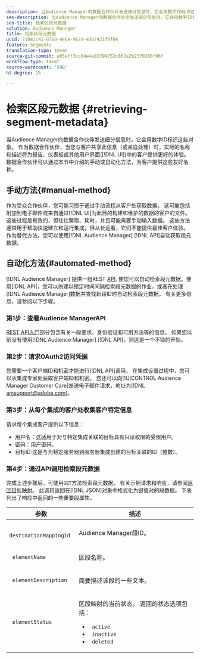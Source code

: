 ```yaml
---
description: 当Audience Manager向数据合作伙伴发送细分信息时，它会用数字ID标识这些对象。 作为数据合作伙伴，当您与客户共享此信息（或亲自处理）时，实际的名称和描述将为报告、仪表板或其他用户界面(UI)中的客户提供更好的体验。 数据合作伙伴可以通过本节中介绍的手动或自动化方法，为客户提供这些友好名称。
seo-description: 当Audience Manager向数据合作伙伴发送细分信息时，它会用数字ID标识这些对象。 作为数据合作伙伴，当您与客户共享此信息（或亲自处理）时，实际的名称和描述将为报告、仪表板或其他用户界面(UI)中的客户提供更好的体验。 数据合作伙伴可以通过本节中介绍的手动或自动化方法，为客户提供这些友好名称。
seo-title: 检索区段元数据
solution: Audience Manager
title: 检索区段元数据
uuid: 719e2c41-8788-4e8a-967a-e367421f9f84
feature: Segments
translation-type: tm+mt
source-git-commit: e05eff3cc04e4a82399752c862e2b2370286f96f
workflow-type: tm+mt
source-wordcount: '598'
ht-degree: 1%

---
```



# 检索区段元数据 {#retrieving-segment-metadata}

当Audience Manager向数据合作伙伴发送细分信息时，它会用数字ID标识这些对象。 作为数据合作伙伴，当您与客户共享此信息（或亲自处理）时，实际的名称和描述将为报告、仪表板或其他用户界面([!DNL UI])中的客户提供更好的体验。 数据合作伙伴可以通过本节中介绍的手动或自动化方法，为客户提供这些友好名称。

## 手动方法{#manual-method}

作为受众合作伙伴，您可能习惯于通过手动流程从客户处获取数据。 这可能包括附加到电子邮件或来自通过[!DNL UI]为此目的构建和维护的数据的客户的文件。 这些过程是有效的，但往往繁琐、耗时，并且可能需要手动输入数据。 这些方法通常用于帮助快速建立和运行集成，但从长远看，它们不能提供最佳客户体验。 作为替代方法，您可以使用[!DNL Audience Manager] [!DNL API]自动获取段元数据。

## 自动化方法{#automated-method}

[!DNL Audience Manager] 提供一组REST  [API,](../../api/rest-api-main/rest-api-main.md) 使您可以自动检索段元数据。使用[!DNL API]，您可以创建以预定时间间隔检索段元数据的作业，或者在处理[!DNL Audience Manager]数据并查找新段ID时自动检索段元数据。 有关更多信息，请参阅以下步骤。

### 第1步：查看Audience ManagerAPI

[REST API入门](../../api/rest-api-main/aam-api-getting-started.md)部分包含有关一般要求、身份验证和可用方法等的信息。 如果您以前没有使用[!DNL Audience Manager] [!DNL API]，则这是一个不错的开始。

### 第2步：请求OAuth2访问凭据

您需要一个客户端ID和机密才能进行[!DNL API]调用。 在集成设置过程中，您可以从集成专家处获取客户端ID和机密。 您还可以向[!UICONTROL Audience Manager Customer Care]发送电子邮件请求，地址为[!DNL amsupport@adobe.com]。

### 第3步：从每个集成的客户处收集客户特定信息

请求每个集成客户提供以下信息：

* 用户名：这适用于对与特定集成关联的目标具有只读权限的受限用户。
* 密码：用户密码。
* 目标ID:这是与为特定服务器到服务器集成创建的目标关联的ID（整数）。

### 第4步：通过API调用检索段元数据

完成上述步骤后，可使用`GET`方法检索段元数据。 有关示例请求和响应，请参阅[返回目标映射](../../api/rest-api-main/aam-api-destinations/aam-api-retrieve-destinations.md#return-dest-mappings)。 此调用返回在[!DNL JSON]对象中格式化为键值对的段数据。 下表列出了响应中返回的一些重要段属性。

<table id="table_446384AE9A36408A9C570CB7DB72C3D6"> 
 <thead> 
  <tr> 
   <th colname="col1" class="entry"> 参数 </th> 
   <th colname="col2" class="entry"> 描述 </th> 
  </tr> 
 </thead>
 <tbody> 
  <tr> 
   <td colname="col1"> <p> <code> destinationMappingId</code> </p> </td> 
   <td colname="col2"> <p><span class="keyword">Audience Manager</span>段ID。 </p> </td> 
  </tr> 
  <tr> 
   <td colname="col1"> <p> <code> elementName</code> </p> </td> 
   <td colname="col2"> <p>区段名称。 </p> </td> 
  </tr> 
  <tr> 
   <td colname="col1"> <p> <code> elementDescription</code> </p> </td> 
   <td colname="col2"> <p>简要描述该段的一些文本。 </p> </td> 
  </tr> 
  <tr> 
   <td colname="col1"> <p> <code> elementStatus</code> </p> </td> 
   <td colname="col2"> <p>区段映射的当前状态。 返回的状态选项包括： </p> 
    <ul id="ul_BA3A1F5A773D4ECD9A1A3A1118BDDA8A"> 
     <li id="li_A12B858BD0AD4F35BCD50A4D113D86FF"> <code> active</code> </li> 
     <li id="li_98C04A861C2D4364B5FBD24498E8E9C5"> <code> inactive</code> </li> 
     <li id="li_1913A10948894FF3B507C0A3FE775CC1"> <code> deleted</code> </li> 
    </ul> </td> 
  </tr> 
 </tbody> 
</table>